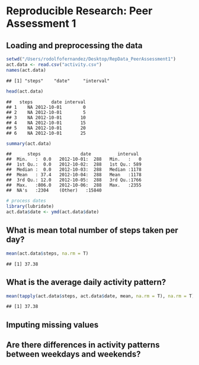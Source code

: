 # Reproducible Research: Peer Assessment 1


## Loading and preprocessing the data


```r
setwd("/Users/rodolfofernandez/Desktop/RepData_PeerAssessment1")
act.data <- read.csv("activity.csv")
names(act.data)
```

```
## [1] "steps"    "date"     "interval"
```

```r
head(act.data)
```

```
##   steps       date interval
## 1    NA 2012-10-01        0
## 2    NA 2012-10-01        5
## 3    NA 2012-10-01       10
## 4    NA 2012-10-01       15
## 5    NA 2012-10-01       20
## 6    NA 2012-10-01       25
```

```r
summary(act.data)
```

```
##      steps               date          interval   
##  Min.   :  0.0   2012-10-01:  288   Min.   :   0  
##  1st Qu.:  0.0   2012-10-02:  288   1st Qu.: 589  
##  Median :  0.0   2012-10-03:  288   Median :1178  
##  Mean   : 37.4   2012-10-04:  288   Mean   :1178  
##  3rd Qu.: 12.0   2012-10-05:  288   3rd Qu.:1766  
##  Max.   :806.0   2012-10-06:  288   Max.   :2355  
##  NA's   :2304    (Other)   :15840
```

```r
# process dates
library(lubridate)
act.data$date <- ymd(act.data$date)
```

## What is mean total number of steps taken per day?

```r
mean(act.data$steps, na.rm = T)
```

```
## [1] 37.38
```

## What is the average daily activity pattern?

```r
mean(tapply(act.data$steps, act.data$date, mean, na.rm = T), na.rm = T)
```

```
## [1] 37.38
```

## Imputing missing values



## Are there differences in activity patterns between weekdays and weekends?
